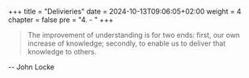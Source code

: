 +++
title = "Delivieries"
date = 2024-10-13T09:06:05+02:00
weight = 4
chapter = false
pre = "4. - "
+++

> The improvement of understanding is for two ends: first, our own increase of knowledge; secondly, to enable us to deliver that knowledge to others.

-- John Locke